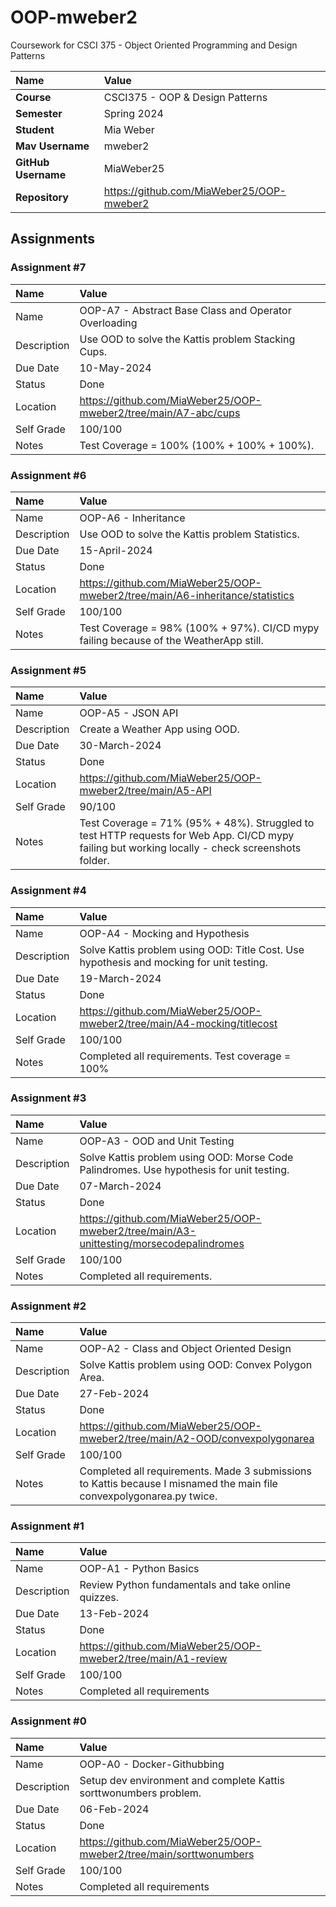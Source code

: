 # OOP-mweber2
Coursework for CSCI 375 - Object Oriented Programming and Design Patterns

| Name | Value |
|:---|:---|
| **Course** | CSCI375 - OOP & Design Patterns |
| **Semester** | Spring 2024 |
| **Student** | Mia Weber |
| **Mav Username**            | mweber2 |
| **GitHub Username**         | MiaWeber25 |
| **Repository**          | https://github.com/MiaWeber25/OOP-mweber2 |

## Assignments 

### Assignment #7

| Name | Value |
| :--- | :--- |
| Name | OOP-A7 - Abstract Base Class and Operator Overloading |
| Description | Use OOD to solve the Kattis problem Stacking Cups. |
| Due Date | 10-May-2024 |
| Status | Done |
| Location | https://github.com/MiaWeber25/OOP-mweber2/tree/main/A7-abc/cups |
| Self Grade | 100/100 |
| Notes | Test Coverage = 100% (100% + 100% + 100%). |

### Assignment #6

| Name | Value |
| :--- | :--- |
| Name | OOP-A6 - Inheritance |
| Description | Use OOD to solve the Kattis problem Statistics. |
| Due Date | 15-April-2024 |
| Status | Done |
| Location | https://github.com/MiaWeber25/OOP-mweber2/tree/main/A6-inheritance/statistics |
| Self Grade | 100/100 |
| Notes | Test Coverage = 98% (100% + 97%). CI/CD mypy failing because of the WeatherApp still. |

### Assignment #5

| Name | Value |
| :--- | :--- |
| Name | OOP-A5 - JSON API |
| Description | Create a Weather App using OOD. |
| Due Date | 30-March-2024 |
| Status | Done |
| Location | https://github.com/MiaWeber25/OOP-mweber2/tree/main/A5-API |
| Self Grade | 90/100 |
| Notes | Test Coverage = 71% (95% + 48%). Struggled to test HTTP requests for Web App. CI/CD mypy failing but working locally - check screenshots folder. |

### Assignment #4

| Name | Value |
| :--- | :--- |
| Name | OOP-A4 - Mocking and Hypothesis |
| Description | Solve Kattis problem using OOD: Title Cost. Use hypothesis and mocking for unit testing. |
| Due Date | 19-March-2024 |
| Status | Done |
| Location | https://github.com/MiaWeber25/OOP-mweber2/tree/main/A4-mocking/titlecost |
| Self Grade | 100/100 |
| Notes | Completed all requirements. Test coverage = 100% |

### Assignment #3

| Name | Value |
| :--- | :--- |
| Name | OOP-A3 - OOD and Unit Testing |
| Description | Solve Kattis problem using OOD: Morse Code Palindromes. Use hypothesis for unit testing. |
| Due Date | 07-March-2024 |
| Status | Done |
| Location | https://github.com/MiaWeber25/OOP-mweber2/tree/main/A3-unittesting/morsecodepalindromes |
| Self Grade | 100/100 |
| Notes | Completed all requirements. |

### Assignment #2

| Name | Value |
| :--- | :--- |
| Name | OOP-A2 - Class and Object Oriented Design |
| Description | Solve Kattis problem using OOD: Convex Polygon Area. |
| Due Date | 27-Feb-2024 |
| Status | Done |
| Location | https://github.com/MiaWeber25/OOP-mweber2/tree/main/A2-OOD/convexpolygonarea |
| Self Grade | 100/100 |
| Notes | Completed all requirements. Made 3 submissions to Kattis because I misnamed the main file convexpolygonarea.py twice. |

### Assignment #1

| Name | Value |
| :--- | :--- |
| Name | OOP-A1 - Python Basics |
| Description | Review Python fundamentals and take online quizzes. |
| Due Date | 13-Feb-2024 |
| Status | Done |
| Location | https://github.com/MiaWeber25/OOP-mweber2/tree/main/A1-review |
| Self Grade | 100/100 |
| Notes | Completed all requirements |

### Assignment #0

| Name | Value |
| :--- | :--- |
| Name | OOP-A0 - Docker-Githubbing |
| Description | Setup dev environment and complete Kattis sorttwonumbers problem. |
| Due Date | 06-Feb-2024 |
| Status | Done |
| Location | https://github.com/MiaWeber25/OOP-mweber2/tree/main/sorttwonumbers |
| Self Grade | 100/100 |
| Notes | Completed all requirements |

